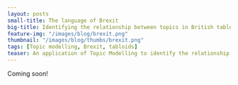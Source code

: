 ```yaml
---
layout: posts
small-title: The language of Brexit
big-title: Identifying the relationship between topics in British tabloids and those on Ttwitter 
feature-img: "/images/blog/brexit.png"
thumbnail: "/images/blog/thumbs/brexit.png"
tags: [Topic modelling, Brexit, tabloids]
teaser: An application of Topic Modelling to identify the relationship between topics in British tabloids and those on Twitter 
---
```



Coming soon!


